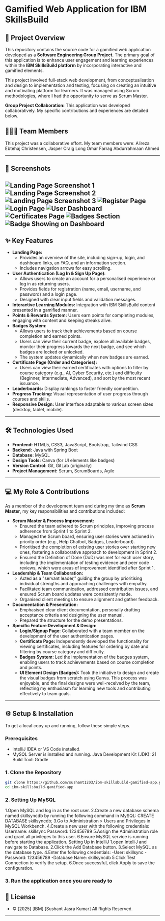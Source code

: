 # Gamified Web Application for IBM SkillsBuild

## 📜 Project Overview

This repository contains the source code for a gamified web application developed as a **Software Engineering Group Project**. The primary goal of this application is to enhance user engagement and learning experiences within the **IBM SkillsBuild platform** by incorporating interactive and gamified elements.

This project involved full-stack web development, from conceptualisation and design to implementation and testing, focusing on creating an intuitive and motivating platform for learners. It was managed using Scrum methodologies, where I had the opportunity to serve as Scrum Master.

**Group Project Collaboration:** This application was developed collaboratively. My specific contributions and experiences are detailed below.
## 🧑‍🤝‍🧑 Team Members

This project was a collaborative effort. My team members were:
Alireza Ebtehaj
Christensen, Jasper
Craig Long
Omar Farrag
Abdurrahmaan Ahmed

---

## 📸 Screenshots

![Landing Page Screenshot 1](landingpage.png)
![Landing Page Screenshot 2](landingpage2.png)
![Landing Page Screenshot 3](landingpage3.png)
![Register Page](register.png)
![Login Page](login.png)
![User Dashboard](dashboard.png)
![Certificates Page](certificates.png)
![Badges Section](badges.png)
![Badge Showing on Dashboard](badge.png)
---

## ✨ Key Features

* **Landing Page:**
    * Provides an overview of the site, including sign-up, login, and dashboard links, an FAQ, and an information section.
    * Includes navigation arrows for easy scrolling.
* **User Authentication (Log In & Sign Up Page):**
    * Allows users to create an account for a personalised experience or log in as returning users.
    * Provides fields for registration (name, email, username, and password) and a login page.
    * Designed with clear input fields and validation messages.
* **Interactive Learning Modules:** Integration with IBM SkillsBuild content presented in a gamified manner.
* **Points & Rewards System:** Users earn points for completing modules, engaging with content and keeping streaks alive.
* **Badges System:**
    * Allows users to track their achievements based on course completion and earned points.
    * Users can view their current badge, explore all available badges, monitor their progress towards the next badge, and see which badges are locked or unlocked.
    * The system updates dynamically when new badges are earned.
* **Certificate Page (Order and Categories):**
    * Users can view their earned certificates with options to filter by course category (e.g., AI, Cyber Security, etc.) and difficulty (Beginner, Intermediate, Advanced), and sort by the most recent issuance.
* **Leaderboards:** Display rankings to foster friendly competition.
* **Progress Tracking:** Visual representation of user progress through courses and skills.
* **Responsive Design:** User interface adaptable to various screen sizes (desktop, tablet, mobile).

---

## 🛠️ Technologies Used

* **Frontend:** HTML5, CSS3, JavaScript, Bootstrap, Tailwind CSS
* **Backend:** Java with Spring Boot
* **Database:** MySQL
* **Design Tools:** Canva (for UI elements like badges)
* **Version Control:** Git, GitLab (originally)
* **Project Management:** Scrum, ScrumBoards, Agile

---

## 💻 My Role & Contributions

As a member of the development team and during my time as **Scrum Master**, my key responsibilities and contributions included:

* **Scrum Master & Process Improvement:**
    * Ensured the team adhered to Scrum principles, improving process adherence from Sprint 1 to Sprint 2.
    * Managed the Scrum board, ensuring user stories were actioned in priority order (e.g., Help Chatbot, Badges, Leaderboard).
    * Prioritised the completion of existing user stories over starting new ones, fostering a collaborative approach to development in Sprint 2.
    * Ensured the Definition of Done (DoD) was met for each user story, including the implementation of testing evidence and peer code reviews, which were areas of improvement identified after Sprint 1.
* **Leadership & Team Collaboration:**
    * Acted as a "servant leader," guiding the group by prioritising individual strengths and approaching challenges with empathy.
    * Facilitated team communication, addressed contribution issues, and ensured Scrum board updates were consistently made.
    * Organised client meetings to ensure alignment and gather feedback.
* **Documentation & Presentation:**
    * Emphasised clear client documentation, personally drafting acceptance criteria and designing the user manual.
    * Prepared the structure for the demo presentations.
* **Specific Feature Development & Design:**
    * **Login/Signup Page:** Collaborated with a team member on the development of the user authentication pages.
    * **Certificate Page:** Independently developed the functionality for viewing certificates, including features for ordering by date and filtering by course category and difficulty.
    * **Badges System:** Led the implementation of the badges system, enabling users to track achievements based on course completion and points.
    * **UI Element Design (Badges):** Took the initiative to design and create the visual badges from scratch using Canva. This process was enjoyable, and the final designs were well-received by the team, reflecting my enthusiasm for learning new tools and contributing effectively to team goals.

---

## ⚙️ Setup & Installation

To get a local copy up and running, follow these simple steps.

### Prerequisites
* IntelliJ IDEA or VS Code installed.
* MySQL Server is installed and running.
Java Development Kit (JDK): 21
Build Tool: Gradle

### 1. Clone the Repository
```bash
git clone https://github.com/sushant1203/ibm-skillsbuild-gamified-app.git
cd ibm-skillsbuild-gamified-app
```

### 2. Setting Up MySQL
1.Open MySQL and log in as the root user.
2.Create a new database schema named skillsyncdb by running the following command in MySQL: CREATE DATABASE skillsyncdb;
3.Go to Administration > Users and Privileges in MySQL Workbench.
4.Create a new user with the following credentials: Username: skillsync Password: 123456789
5.Assign the Administration role and grant all privileges to this user.
6.Ensure MySQL service is running before starting the application.
Setting Up in IntelliJ
1.open IntelliJ and navigate to Database.
2.Click the Add Database button.
3.Select MySQL as the database type.
4.Enter the following credentials:
-User: skillsync
-Password: 123456789
-Database Name: skillsyncdb
5.Click Test Connection to verify the setup.
6.Once successful, click Apply to save the configuration.

### 3. Run the application once you are ready to

## 📄 License

* © [2025] [IBM] [Sushant Jasra Kumar] All Rights Reserved.

---

